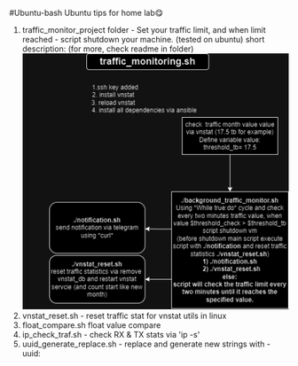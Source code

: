#Ubuntu-bash
Ubuntu tips for home lab:yum:
1) traffic_monitor_project folder - Set your traffic limit, and when limit reached - script shutdown your machine. (tested on ubuntu)
short description: (for more, check readme in folder)
![taffic_monitor_project/traf_mon.png](traf_mon.png)
2) vnstat_reset.sh - reset traffic stat for vnstat utils in linux
3) float_compare.sh float value compare
4) ip_check_traf.sh - check RX & TX stats via 'ip -s'
5) uuid_generate_replace.sh - replace and generate new strings with - uuid:

